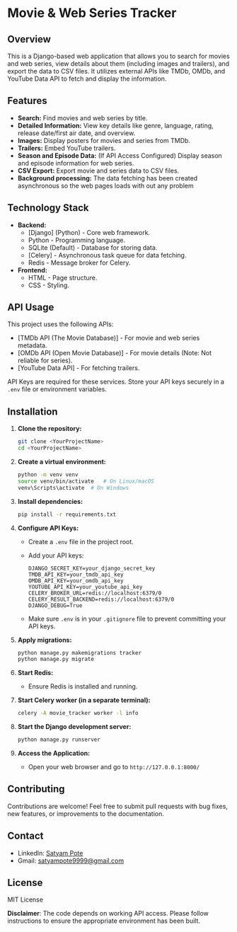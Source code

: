 # Movie & Web Series Tracker

## Overview

This is a Django-based web application that allows you to search for movies and web series, view details about them (including images and trailers), and export the data to CSV files. It utilizes external APIs like TMDb, OMDb, and YouTube Data API to fetch and display the information.


## Features

*   **Search:** Find movies and web series by title.
*   **Detailed Information:** View key details like genre, language, rating, release date/first air date, and overview.
*   **Images:** Display posters for movies and series from TMDb.
*   **Trailers:** Embed YouTube trailers.
*   **Season and Episode Data:** (If API Access Configured) Display season and episode information for web series.
*   **CSV Export:** Export movie and series data to CSV files.
*   **Background processing:** The data fetching has been created asynchronous so the web pages loads with out any problem

## Technology Stack

*   **Backend:**
    *   [Django] (Python) - Core web framework.
    *   Python - Programming language.
    *   SQLite (Default) - Database for storing data.
    *   [Celery] - Asynchronous task queue for data fetching.
    *   Redis - Message broker for Celery.
*   **Frontend:**
    *   HTML - Page structure.
    *   CSS - Styling.

## API Usage

This project uses the following APIs:

*   [TMDb API (The Movie Database)] - For movie and web series metadata.
*   [OMDb API (Open Movie Database)] - For movie details (Note: Not reliable for series).
*   [YouTube Data API] - For fetching trailers.

API Keys are required for these services. Store your API keys securely in a `.env` file or environment variables.

## Installation

1.  **Clone the repository:**

    ```bash
    git clone <YourProjectName>
    cd <YourProjectName>
    ```

2.  **Create a virtual environment:**

    ```bash
    python -m venv venv
    source venv/bin/activate   # On Linux/macOS
    venv\Scripts\activate  # On Windows
    ```

3.  **Install dependencies:**

    ```bash
    pip install -r requirements.txt
    ```

4.  **Configure API Keys:**

    *   Create a `.env` file in the project root.
    *   Add your API keys:

        ```
        DJANGO_SECRET_KEY=your_django_secret_key
        TMDB_API_KEY=your_tmdb_api_key
        OMDB_API_KEY=your_omdb_api_key
        YOUTUBE_API_KEY=your_youtube_api_key
        CELERY_BROKER_URL=redis://localhost:6379/0
        CELERY_RESULT_BACKEND=redis://localhost:6379/0
        DJANGO_DEBUG=True
        ```

    *   Make sure `.env` is in your `.gitignore` file to prevent committing your API keys.

5.  **Apply migrations:**

    ```bash
    python manage.py makemigrations tracker
    python manage.py migrate
    ```

6.  **Start Redis:**

    *   Ensure Redis is installed and running.

7.  **Start Celery worker (in a separate terminal):**

    ```bash
    celery -A movie_tracker worker -l info
    ```

8.  **Start the Django development server:**

    ```bash
    python manage.py runserver
    ```

9.  **Access the Application:**

    *   Open your web browser and go to `http://127.0.0.1:8000/`

## Contributing

Contributions are welcome! Feel free to submit pull requests with bug fixes, new features, or improvements to the documentation.

## Contact

*   LinkedIn: [Satyam Pote](https://www.linkedin.com/in/satyam-pote)
*   Gmail: [satyampote9999@gmail.com](mailto:satyampote9999@gmail.com)

## License

MIT License

**Disclaimer**: The code depends on working API access. Please follow instructions to ensure the appropriate environment has been built.
